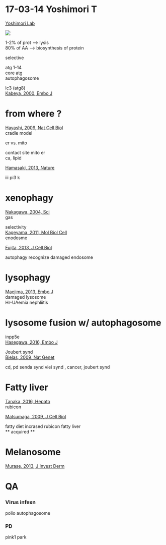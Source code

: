 17-03-14 Yoshimori T
====================
[Yoshimori Lab](http://www.fbs.osaka-u.ac.jp/labs/yoshimori/jp/)

<a href="http://jcs.biologists.org/content/126/21.cover-expansion"><img src="http://jcs.biologists.org/content/joces/126/21/F1.medium.gif"></a>



1-2% of prot --> lysis  
80% of AA --> biosynthesis of protein

selective

atg 1-14  
core atg  
autophagosome 

lc3 (atg8)  
[Kabeya, 2000, Embo J](http://embopress.org/content/19/21/5720.full)


# from where ?

[Hayashi, 2009, Nat Cell Biol](http://www.nature.com/ncb/journal/v11/n12/abs/ncb1991.html)  
cradle model 

er vs. mito

contact site mito er  
ca, lipid

[Hamasaki, 2013, Nature](http://www.nature.com/nature/journal/v495/n7441/abs/nature11910.html)

iii pi3 k 


# xenophagy

[Nakagawa, 2004, Sci](http://science.sciencemag.org/content/306/5698/1037)  
gas

selectivity  
[Kageyama, 2011, Mol Biol Cell](http://www.molbiolcell.org/content/22/13/2290.long)  
enodosme

[Fujita, 2013,  J Cell Biol](http://jcb.rupress.org/content/203/1/115.short)  

autophagy recognize damaged endosome 

# lysophagy 

[Maejima, 2013, Embo J](http://emboj.embopress.org/content/32/17/2336)  
damaged lysosome  
Hr-UAemia nephliitis

# lysosome fusion w/ autophagosome 

inpp5e   
[Hasegawa, 2016, Embo J](http://emboj.embopress.org/content/35/17/1853.long)

Joubert synd  
[Bielas, 2009, Nat Genet](http://www.nature.com/ng/journal/v41/n9/abs/ng.423.html) 

cd, pd senda synd viei synd , cancer, joubert synd

# Fatty liver

[Tanaka, 2016, Hepato](http://onlinelibrary.wiley.com/doi/10.1002/hep.28820/full)  
rubicon

[Matsumaga, 2009, J Cell Biol](http://jcb.rupress.org/content/190/4/511.short)

fatty diet incrased rubicon fatty liver  
** acquired **

# Melanosome

[Murase, 2013, J Invest Derm](http://www.jidonline.org/article/S0022-202X(15)35969-8/abstract)

# QA

### Virus infexn
polio 
autophagosome 


### PD
pink1 
park 
